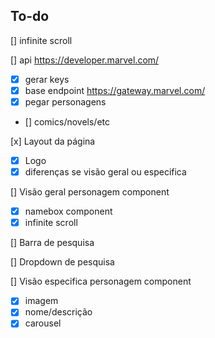 ## To-do

[] infinite scroll

[] api https://developer.marvel.com/

- [x] gerar keys
- [x] base endpoint https://gateway.marvel.com/
- [x] pegar personagens
- [] comics/novels/etc

[x] Layout da página

- [x] Logo
- [x] diferenças se visão geral ou especifica

[] Visão geral personagem component

- [x] namebox component
- [x] infinite scroll

[] Barra de pesquisa

[] Dropdown de pesquisa

[] Visão especifica personagem component

- [x] imagem
- [x] nome/descrição
- [x] carousel
